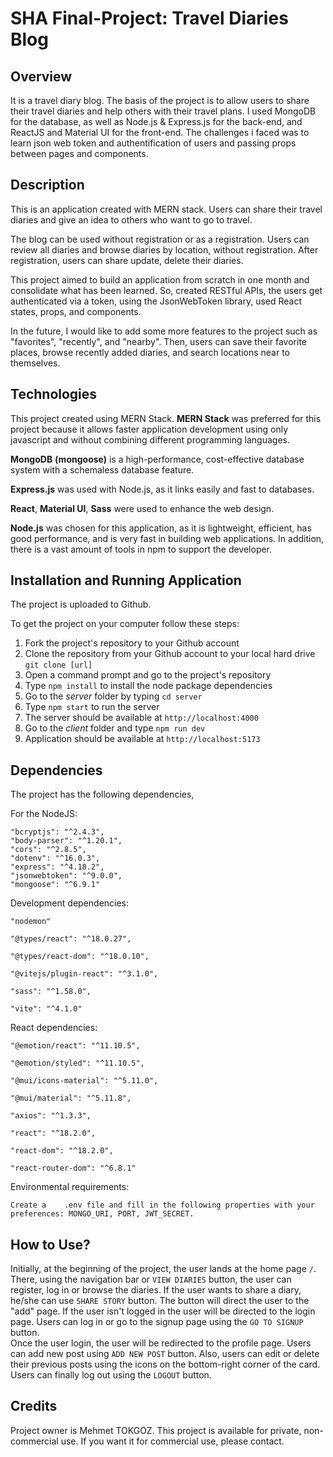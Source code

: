 # SHA Final-Project: Travel Diaries Blog


## Overview

It is a travel diary blog. The basis of the project is to allow users to share their travel diaries and help others with their travel plans. I used MongoDB for the database, as well as Node.js & Express.js for the back-end, and ReactJS and Material UI for the front-end. The challenges i faced was to learn json web token and authentification of users and passing props between pages and components.

## Description

This is an application created with MERN stack. Users can share their travel diaries and give an idea to others who want to go to travel.

The blog can be used without registration or as a registration. Users can review all diaries and browse diaries by location, without registration. After registration, users can share update, delete their diaries.  

This project aimed to build an application from scratch in one month and consolidate what has been learned. So, created RESTful APIs, the users get authenticated via a token, using the JsonWebToken library, used React states, props, and components.  

In the future, I would like to add some more features to the project such as "favorites", "recently", and "nearby". Then, users can save their favorite places, browse recently added diaries, and search locations near to themselves.

## Technologies

This project created using MERN Stack. **MERN Stack** was preferred for this project because it allows faster application development using only javascript and without combining different programming languages.  

   **MongoDB** **(mongoose)** is a high-performance, cost-effective database system with a schemaless database feature.  

   **Express.js** was used with Node.js, as it links easily and fast to databases.  

   **React**, **Material UI**, **Sass** were used to enhance the web design.  

   **Node.js** was chosen for this application, as it is lightweight, efficient, has good performance, and is very fast in building web applications. In addition, there is a vast amount of tools in npm to support the developer.

 

## Installation and Running Application

The project is uploaded to Github.

To get the project on your computer follow these steps:
1. Fork the project's repository to your Github account
2. Clone the repository from your Github account to your local hard drive `git clone [url]`
3. Open a command prompt and go to the project's repository
4. Type `npm install` to install the node package dependencies
5. Go to the *server* folder by typing `cd server`
6. Type `npm start` to run the server
7. The server should be available at `http://localhost:4000`
8. Go to the *client* folder and type `npm run dev`
9. Application should be available at `http://localhost:5173`

## Dependencies
The project has the following dependencies,  

For the NodeJS:  

    "bcryptjs": "^2.4.3",  
    "body-parser": "^1.20.1",  
    "cors": "^2.8.5",  
    "dotenv": "^16.0.3",  
    "express": "^4.18.2",  
    "jsonwebtoken": "^9.0.0",  
    "mongoose": "^6.9.1"  
      
Development dependencies:  

    "nodemon"  
    
    "@types/react": "^18.0.27",  
    
    "@types/react-dom": "^18.0.10",  
    
    "@vitejs/plugin-react": "^3.1.0",  
    
    "sass": "^1.58.0",  
    
    "vite": "^4.1.0"  
    
  
React dependencies:  
  
    "@emotion/react": "^11.10.5",  
    
    "@emotion/styled": "^11.10.5",  
    
    "@mui/icons-material": "^5.11.0",  
    
    "@mui/material": "^5.11.8",  
    
    "axios": "^1.3.3",  
    
    "react": "^18.2.0",  
    
    "react-dom": "^18.2.0",  
    
    "react-router-dom": "^6.8.1"  
      
Environmental requirements:  
  
    Create a    .env file and fill in the following properties with your preferences: MONGO_URI, PORT, JWT_SECRET.
   
## How to Use?  
  
Initially, at the beginning of the project, the user lands at the home page `/`. There, using the navigation bar or `VIEW DIARIES` button, the user can register, log in or browse the diaries. If the user wants to share a diary, he/she can use `SHARE STORY` button. The button will direct the user to the "add" page. If the user isn't logged in the user will be directed to the login page. Users can log in or go to the signup page using the `GO TO SIGNUP` button.  
Once the user login, the user will be redirected to the profile page. Users can add new post using `ADD NEW POST` button. Also, users can edit or delete their previous posts using the icons on the bottom-right corner of the card. Users can finally log out using the `LOGOUT` button.  



## Credits  
Project owner is Mehmet TOKGOZ. This project is available for private, non-commercial use. If you want it for commercial use, please contact.




